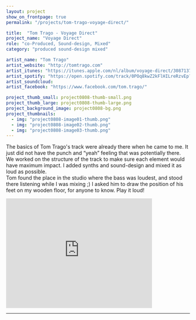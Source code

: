 ```yaml
---
layout: project
show_on_frontpage: true
permalink: "/projects/tom-trago-voyage-direct/"

title:  "Tom Trago - Voyage Direct"
project_name: "Voyage Direct"
role: "co-Produced, Sound-design, Mixed"
category: "produced sound-design mixed"

artist_name: "Tom Trago"
artist_website: "http://tomtrago.com"
artist_itunes: "https://itunes.apple.com/nl/album/voyage-direct/308713734?i=308713754&l=en"
artist_spotify: "https://open.spotify.com/track/0POq8kwZ2kFlHILreRzvEp?si=Ae6BW4gOQburySy-820aNw"
artist_soundcloud:
artist_facebook: "https://www.facebook.com/tom.trago/"

project_thumb_small: project0808-thumb-small.png
project_thumb_large: project0808-thumb-large.png
project_background_image: project0808-bg.png
project_thumbnails:
  - img: "project0808-image01-thumb.png"  
  - img: "project0808-image02-thumb.png"
  - img: "project0808-image03-thumb.png"
---
```


The basics of Tom Trago's track were already there when he came to me. It just did not have the punch and “yeah” feeling that was potentially there. We worked on
the structure of the track to make sure each element would have maximum impact. I added synths and sound-design and mixed it as loud as possible.<br />
Tom found the place in the studio where the bass was loudest, and stood there listening while I was mixing ;) I asked him to draw the position of his feet on my wooden floor, for anyone to know. Play it loud!

<iframe src="https://open.spotify.com/embed/track/0POq8kwZ2kFlHILreRzvEp" width="400" height="300" frameborder="0" allowtransparency="true" allow="encrypted-media"></iframe>

---